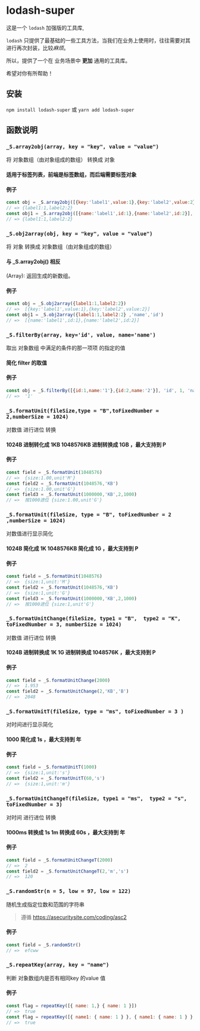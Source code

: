# lodash-super
这是一个 `lodash` 加强版的工具库,

`lodash` 只提供了最基础的一些工具方法，当我们在业务上使用时，往往需要对其进行再次封装，比较*麻烦*。

所以，提供了一个在 业务场景中 **更加** 通用的工具库。

希望对你有所帮助！

## 安装
`npm install lodash-super`
或 `yarn add lodash-super` 

## 函数说明

### `_S.array2obj(array, key = "key", value = "value")`
将 对象数组（由对象组成的数组） 转换成 对象
#### 适用于标签列表，前端是标签数组，而后端需要标签对象 
#### 例子
```js
const obj = _S.array2obj([{key:'label1',value:1},{key:'label2',value:2}])
// => {label1:1,label2:2} 
const obj1 = _S.array2obj([{name:'label1',id:1},{name:'label2',id:2}],'name','id')
// => {label1:1,label2:2} 
```

### `_S.obj2array(obj, key = "key", value = "value")`
将 对象  转换成 对象数组（由对象组成的数组） 
#### 与 _S.array2obj() 相反 
(Array): 返回生成的新数组。
#### 例子
```js
const obj = _S.obj2array({label1:1,label2:2})
// =>  [{key:'label1',value:1},{key:'label2',value:2}]
const obj1 = _S.obj2array({label1:1,label2:2} ,'name','id')
// =>  [{name:'label1',id:1},{name:'label2',id:2}]
```

### `_S.filterBy(array, key='id', value, name='name')`
取出 对象数组 中满足的条件的那一项项 的指定的值
#### 简化 filter 的取值
#### 例子
```js
const obj = _S.filterBy([{id:1,name:'1'},{id:2,name:'2'}], 'id', 1, 'name')
// =>  '1'
```

### `_S.formatUnit(fileSize,type = "B",toFixedNumber = 2,numberSize = 1024)`
对数值 进行进位 转换
#### 1024B 进制转化成 1KB 1048576KB 进制转换成 1GB ，最大支持到 P
#### 例子
```js
const field = _S.formatUnit(1048576)
// =>  {size:1.00,unit'M'}
const field2 = _S.formatUnit(1048576,'KB')
// =>  {size:1.00,unit'G'}
const field3 = _S.formatUnit(1000000,'KB',2,1000)
// =>  按1000进位 {size:1.00,unit'G'}
```

### `_S.formatUnit(fileSize, type = "B", toFixedNumber = 2 ,numberSize = 1024)`
对数值进行显示简化
#### 1024B 简化成 1K 1048576KB 简化成 1G ，最大支持到 P
#### 例子
```js
const field = _S.formatUnit(1048576)
// =>  {size:1,unit:'M'}
const field2 = _S.formatUnit(1048576,'KB')
// =>  {size:1,unit:'G'}
const field3 = _S.formatUnit(1000000,'KB',2,1000)
// =>  按1000进位 {size:1,unit'G'}
```

### `_S.formatUnitChange(fileSize, type1 = "B",  type2 = "K", toFixedNumber = 3, numberSize = 1024)`
对数值 进行进位 转换
#### 1024B 进制转换成 1K 1G 进制转换成 1048576K ，最大支持到 P
#### 例子
```js
const field = _S.formatUnitChange(2000)
// =>  1.953
const field2 = _S.formatUnitChange(2,'KB','B')
// =>  2048
```

### `_S.formatUnitT(fileSize, type = "ms", toFixedNumber = 3 )`
对时间进行显示简化
#### 1000 简化成 1s  ，最大支持到 年
#### 例子
```js
const field = _S.formatUnitT(1000)
// =>  {size:1,unit:'s'}
const field2 = _S.formatUnitT(60,'s')
// =>  {size:1,unit:'m'} 
```

### `_S.formatUnitChangeT(fileSize, type1 = "ms",  type2 = "s", toFixedNumber = 3)`
对时间 进行进位 转换
#### 1000ms 转换成 1s 1m 转换成 60s ，最大支持到 年
#### 例子
```js
const field = _S.formatUnitChangeT(2000)
// =>  2
const field2 = _S.formatUnitChangeT(2,'m','s')
// =>  120
```

### `_S.randomStr(n = 5, low = 97, low = 122)`
随机生成指定位数和范围的字符串
> 遵循 https://asecuritysite.com/coding/asc2
#### 例子
```js
const field = _S.randomStr()
// =>  efcww
```


### `_S.repeatKey(array, key = "name")`
判断 对象数组内是否有相同key 的value 值
#### 例子
```js
const flag = repeatKey([{ name: 1,} { name: 1 }])
// =>  true
const flag = repeatKey([{ name1: { name: 1 } }, { name1: { name: 1 } }, { name1: '1' }], ['name1', 'name'])
// =>  true
```
